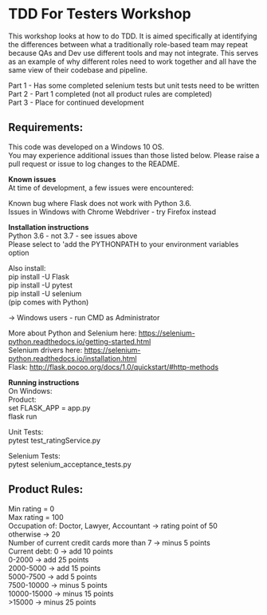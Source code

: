 TDD For Testers Workshop
========================

This workshop looks at how to do TDD.
It is aimed specifically at identifying the differences between what a traditionally role-based team may repeat because QAs and Dev use different tools and may not integrate. This serves as an example of why different roles need to work together and all have the same view of their codebase and pipeline.

Part 1 - Has some completed selenium tests but unit tests need to be written  
Part 2 - Part 1 completed (not all product rules are completed)  
Part 3 - Place for continued development  

## Requirements:
This code was developed on a Windows 10 OS.  
You may experience additional issues than those listed below. Please raise a pull request or issue to log changes to the README.

**Known issues**  
At time of development, a few issues were encountered:

Known bug where Flask does not work with Python 3.6.  
Issues in Windows with Chrome Webdriver - try Firefox instead  

**Installation instructions**  
Python 3.6 - not 3.7 - see issues above  
Please select to 'add the PYTHONPATH to your environment variables option  

Also install:  
pip install -U Flask  
pip install -U pytest  
pip install -U selenium  
(pip comes with Python)  

-> Windows users - run CMD as Administrator  

More about Python and Selenium here: https://selenium-python.readthedocs.io/getting-started.html  
Selenium drivers here: https://selenium-python.readthedocs.io/installation.html  
Flask: http://flask.pocoo.org/docs/1.0/quickstart/#http-methods  

**Running instructions**  
On Windows:  
  Product:  
    set FLASK_APP = app.py  
    flask run  

  Unit Tests:  
    pytest test_ratingService.py  

  Selenium Tests:  
    pytest selenium_acceptance_tests.py  


## Product Rules:  
Min rating = 0  
Max rating = 100  
Occupation of: Doctor, Lawyer, Accountant -> rating point of 50  
                                otherwise -> 20  
Number of current credit cards more than 7 -> minus 5 points  
Current debt: 0  -> add 10 points  
         0-2000  -> add 25 points  
      2000-5000  -> add 15 points  
      5000-7500  -> add 5 points  
     7500-10000  -> minus 5 points  
    10000-15000  -> minus 15 points  
         >15000  -> minus 25 points  
